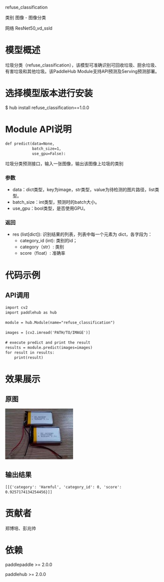 refuse_classification

类别 图像 - 图像分类

网络 ResNet50_vd_ssld

# 模型概述
垃圾分类（refuse_classification），该模型可准确识别可回收垃圾、厨余垃圾、有害垃圾和其他垃圾。该PaddleHub Module支持API预测及Serving预测部署。

# 选择模型版本进行安装
$ hub install refuse_classification==1.0.0

# Module API说明

~~~
def predict(data=None,
            batch_size=1,
            use_gpu=False):
~~~

垃圾分类预测接口，输入一张图像，输出该图像上垃圾的类别
### 参数
- data：dict类型，key为image，str类型，value为待检测的图片路径，list类型。
- batch_size：int类型，预测时的batch大小。
- use_gpu：bool类型，是否使用GPU。
### 返回
- res (list[dict]): 识别结果的列表，列表中每一个元素为 dict，各字段为：
    - category_id (int): 类别的id；
    - category（str）: 类别
    - score（float）: 准确率
# 代码示例

## API调用

~~~
import cv2
import paddlehub as hub

module = hub.Module(name="refuse_classification")

images = [cv2.imread('PATH/TO/IMAGE')]

# execute predict and print the result
results = module.predict(images=images)
for result in results:
    print(result)
~~~


# 效果展示

## 原图
<img src="/docs/imgs/Readme_Related/Image_Classification_harmful_garbage.png">

## 输出结果
~~~
[[{'category': 'Harmful', 'category_id': 0, 'score': 0.9257174134254456}]]
~~~

# 贡献者
郑博培、彭兆帅

# 依赖
paddlepaddle >= 2.0.0

paddlehub >= 2.0.0
